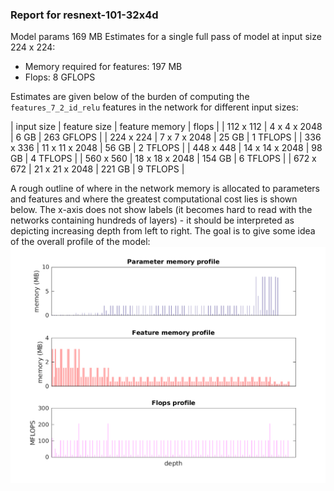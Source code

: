 ### Report for resnext-101-32x4d
Model params 169 MB 
Estimates for a single full pass of model at input size 224 x 224: 

* Memory required for features: 197 MB 
* Flops: 8 GFLOPS 

Estimates are given below of the burden of computing the `features_7_2_id_relu` features in the network for different input sizes: 

| input size | feature size | feature memory | flops | 
 | 112 x 112 | 4 x 4 x 2048 | 6 GB | 263 GFLOPS |
 | 224 x 224 | 7 x 7 x 2048 | 25 GB | 1 TFLOPS |
 | 336 x 336 | 11 x 11 x 2048 | 56 GB | 2 TFLOPS |
 | 448 x 448 | 14 x 14 x 2048 | 98 GB | 4 TFLOPS |
 | 560 x 560 | 18 x 18 x 2048 | 154 GB | 6 TFLOPS |
 | 672 x 672 | 21 x 21 x 2048 | 221 GB | 9 TFLOPS |

A rough outline of where in the network memory is allocated to parameters and features and where the greatest computational cost lies is shown below.  The x-axis does not show labels (it becomes hard to read with the networks containing hundreds of layers) - it should be interpreted as depicting increasing depth from left to right.  The goal is to give some idea of the overall profile of the model: 
![resnext-101-32x4d profile](figs/resnext-101-32x4d.png)
